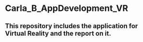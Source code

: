 # Carla_B_AppDevelopment_VR

## This repository includes the application for Virtual Reality and the report on it. 
